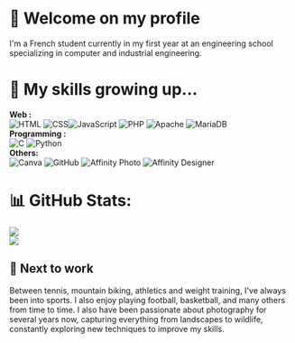 # **👋 Welcome on my profile**
I'm a French student currently in my first year at an engineering school specializing in computer and industrial engineering.
# **🌱 My skills growing up...**
**Web :** <br/>
![HTML](https://img.shields.io/badge/html5-%23E34F26.svg?style=for-the-badge&logo=html5&logoColor=white) ![CSS](https://img.shields.io/badge/css3-%231572B6.svg?style=for-the-badge&logo=css3&logoColor=white)![JavaScript](https://img.shields.io/badge/javascript-%23323330.svg?style=for-the-badge&logo=javascript&logoColor=%23F7DF1E) ![PHP](https://img.shields.io/badge/php-%23777BB4.svg?style=for-the-badge&logo=php&logoColor=white) ![Apache](https://img.shields.io/badge/apache-%23D42029.svg?style=for-the-badge&logo=apache&logoColor=white) ![MariaDB](https://img.shields.io/badge/MariaDB-003545?style=for-the-badge&logo=mariadb&logoColor=white)
<br/> **Programming :** <br/>
![C](https://img.shields.io/badge/c-%2300599C.svg?style=for-the-badge&logo=c&logoColor=white) ![Python](https://img.shields.io/badge/python-3670A0?style=for-the-badge&logo=python&logoColor=ffdd54)
<br/> **Others:** <br/>
![Canva](https://img.shields.io/badge/Canva-%2300C4CC.svg?style=for-the-badge&logo=Canva&logoColor=white) ![GitHub](https://img.shields.io/badge/github-%23121011.svg?style=for-the-badge&logo=github&logoColor=white)
![Affinity Photo](https://img.shields.io/badge/affinityphoto-%237E4DD2.svg?style=for-the-badge&logo=affinity-photo&logoColor=white) ![Affinity Designer](https://img.shields.io/badge/affinity%20desginer-%231B72BE.svg?style=for-the-badge&logo=affinity-designer&logoColor=white) 

# **📊 GitHub Stats**:
![](https://nirzak-streak-stats.vercel.app/?user=Jul1genieur&theme=nightowl&hide_border=false)<br/>
[![](https://visitcount.itsvg.in/api?id=Jul1genieur&icon=9&color=11)](https://visitcount.itsvg.in)

## **👀 Next to work**
Between tennis, mountain biking, athletics and weight training, I've always been into sports. I also enjoy playing football, basketball, and many others from time to time.
I also have been passionate about photography for several years now, capturing everything from landscapes to wildlife, constantly exploring new techniques to improve my skills.

